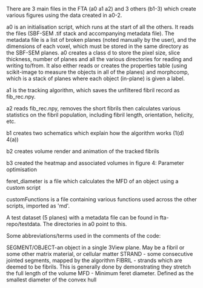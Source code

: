 There are 3 main files in the FTA (a0 a1 a2) and 3 others (b1-3) which create various figures using the data created in a0-2.

a0 is an initialisation script, which runs at the start of all the others. It reads the files (SBF-SEM .tif stack and accompanying metadata file). The metadata file is a list of broken planes (noted manually by the user), and the dimensions of each voxel, which must be stored in the same directory as the SBF-SEM planes. a0 creates a class d to store the pixel size, slice thickness, number of planes and all  the various directories for reading and writing to/from. It also either reads or creates the properties table (using scikit-image to measure the objects in all of the planes) and morphcomp, which is a stack of planes where each object (in-plane) is given a label.

a1 is the tracking algorithm, which saves the unfiltered fibril record as fib_rec.npy.

a2 reads fib_rec.npy, removes the short fibrils then calculates various statistics on the fibril population, including fibril length, orientation, helicity, etc.

b1 creates two schematics which explain how the algorithm works (1(d) 4(a))

b2 creates volume render and animation of the tracked fibrils

b3 created the heatmap and associated volumes in figure 4: Parameter optimisation

feret_diameter is a file which calculates the MFD of an object using a custom script

customFunctions is a file containing various functions used across the other scripts, imported as 'md'.

A test dataset (5 planes) with a metadata file can be found in fta-repo/testdata. The directories in a0 point to this.

Some abbreviations/terms used in the comments of the code:

SEGMENT/OBJECT-an object in a single 3View plane. May be a fibril or some other matrix material, or cellular matter
STRAND - some consecutive jointed segments, mapped by the algorithm
FIBRIL - strands which are deemed to be fibrils. This is generally done by demonstrating they stretch the full length of the volume
MFD - Minimum feret diameter. Defined as the smallest diameter of the convex hull
